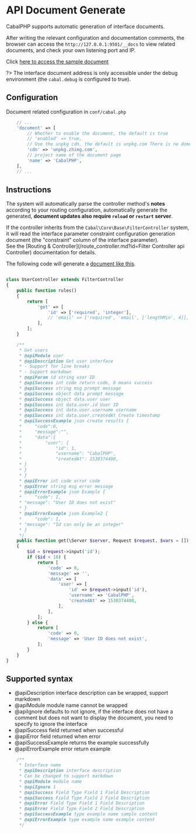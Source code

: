 # API Document Generate

CabalPHP supports automatic generation of interface documents.  

After writing the relevant configuration and documentation comments, the browser can access the `http://127.0.0.1:9501/__docs` to view related documents, and check your own listening port and IP.

Click [here to access the sample document](http://demo.cabalphp.com/__docs#/)

?> The interface document address is only accessible under the debug environment (the `cabal.debug` is configured to true).

## Configuration

Document related configuration in `conf/cabal.php`
```php
    // ... 
    'document' => [
        // Whether to enable the document, the default is true
        // 'enabled' => true,  
        // Use the unpkg cdn, the default is unpkg.com There is no domestic node, the speed is slower. Known as a domestic node, but not an official open source, currently available outside the chain, stability is unknown
        'cdn' => 'unpkg.zhimg.com',
        // project name of the document page
        'name' => 'CabalPHP',
    ],
    // ...
```

## Instructions
The system will automatically parse the controller method's **notes** according to your routing configuration, automatically generate the generated, **document updates also require `reload` or `restart` server**.

If the controller inherits from the `Cabal\Core\Base\FilterController` system, it will read the interface parameter constraint configuration generation document (the "constraint" column of the interface parameter).  
See the [Routing & Controller](/route_controller.md?id=Filter Controller api Controller) documentation for details.  

The following code will generate a [document like this](http://demo.cabalphp.com/__docs#/%E7%94%A8%E6%88%B7 ':ignore').

```php

class UserController extends FilterController
{
    public function rules()
    {
        return [
            'get' => [
                'id' => ['required', 'integer'],
                // 'email' => ['required', 'email', ['lengthMin', 4]],
            ],
        ];
    }

    /**
     * Get users
     * @apiModule user
     * @apiDescription Get user interface
     * - Support for line breaks
     * - Support markdown
     * @apiParam id string user ID
     * @apiSuccess int code return code, 0 means success
     * @apiSuccess string msg prompt message
     * @apiSuccess object data prompt message
     * @apiSuccess object data.user user
     * @apiSuccess int data.user.id User ID
     * @apiSuccess int data.user.username username
     * @apiSuccess int data.user.createdAt Create timestamp
     * @apiSuccessExample json create results {
     *     "code":0, 
     *     "message":"",
     *     "data":{
     *         "user": {
     *             "id": 1,
     *             "username": "CabalPHP",
     *             "createdAt": 1530374400,
     * }
     * }
     * }
     * @apiError int code error code
     * @apiError string msg error message
     * @apiErrorExample json Example {
     *     "code": 1,
     * "message": "User ID does not exist"
     * } 
     * @apiErrorExample json Example2 {
     *     "code": 1,
     * "message": "Id can only be an integer"
     * } 
     */
    public function get(\Server $server, Request $request, $vars = [])
    {
        $id = $request->input('id');
        if ($id < 10) {
            return [
                'code' => 0,
                'message' => '',
                'data' => [
                    'user' => [
                        'id' => $request->input('id'),
                        'username' => 'CabalPHP',
                        'createdAt' => 1530374400,
                    ],
                ],
            ];
        } else {
            return [
                'code' => 0,
                'message' => 'User ID does not exist',
            ];
        }
    }
}
```

## Supported syntax

* @apiDescription interface description can be wrapped, support markdown
* @apiModule module name cannot be wrapped
* @apiIgnore defaults to not ignore, if the interface does not have a comment but does not want to display the document, you need to specify to ignore the interface
* @apiSuccess field returned when successful
* @apiError field returned when error
* @apiSuccessExample returns the example successfully
* @apiErrorExample error return example

```php
    /**
     * Interface name
     * @apiDescription interface description 
     * Can be changed to support markdown
     * @apiModule module name
     * @apiIgnore 1
     * @apiSuccess Field Type Field 1 Field Description
     * @apiSuccess Field Type Field 2 Field Description
     * @apiError Field Type Field 1 Field Description
     * @apiError Field Type Field 2 Field Description
     * @apiSuccessExample type example name sample content
     * @apiErrorExample type example name example content
     */
```